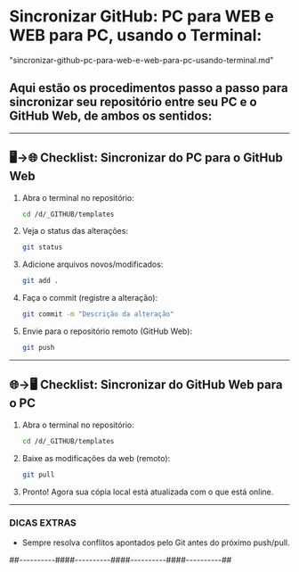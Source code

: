 # Sincronizar GitHub: PC para WEB e WEB para PC, usando o Terminal:
"sincronizar-github-pc-para-web-e-web-para-pc-usando-terminal.md"

## Aqui estão os **procedimentos passo a passo** para sincronizar seu repositório entre seu PC e o GitHub Web, de ambos os sentidos:

***

## 🖥️→🌐 **Checklist: Sincronizar do PC para o GitHub Web**

1. Abra o terminal no repositório:
   ```bash
   cd /d/_GITHUB/templates
   ```
2. Veja o status das alterações:
   ```bash
   git status
   ```
3. Adicione arquivos novos/modificados:
   ```bash
   git add .
   ```
4. Faça o commit (registre a alteração):
   ```bash
   git commit -m "Descrição da alteração"
   ```
5. Envie para o repositório remoto (GitHub Web):
   ```bash
   git push
   ```

***

## 🌐→🖥️ **Checklist: Sincronizar do GitHub Web para o PC**

1. Abra o terminal no repositório:
   ```bash
   cd /d/_GITHUB/templates
   ```
2. Baixe as modificações da web (remoto):
   ```bash
   git pull
   ```
3. Pronto! Agora sua cópia local está atualizada com o que está online.

***

### DICAS EXTRAS
- Sempre resolva conflitos apontados pelo Git antes do próximo push/pull.





##----------####----------####----------####----------##